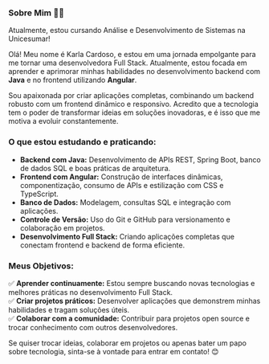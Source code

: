  


### Sobre Mim 👩‍💻  
Atualmente, estou cursando Análise e Desenvolvimento de Sistemas na Unicesumar!  

Olá! Meu nome é Karla Cardoso, e estou em uma jornada empolgante para me tornar uma desenvolvedora Full Stack. Atualmente, estou focada em aprender e aprimorar minhas habilidades no desenvolvimento backend com **Java** e no frontend utilizando **Angular**.  

Sou apaixonada por criar aplicações completas, combinando um backend robusto com um frontend dinâmico e responsivo. Acredito que a tecnologia tem o poder de transformar ideias em soluções inovadoras, e é isso que me motiva a evoluir constantemente.  

### O que estou estudando e praticando:  
- **Backend com Java:** Desenvolvimento de APIs REST, Spring Boot, banco de dados SQL e boas práticas de arquitetura.  
- **Frontend com Angular:** Construção de interfaces dinâmicas, componentização, consumo de APIs e estilização com CSS e TypeScript.  
- **Banco de Dados:** Modelagem, consultas SQL e integração com aplicações.  
- **Controle de Versão:** Uso do Git e GitHub para versionamento e colaboração em projetos.  
- **Desenvolvimento Full Stack:** Criando aplicações completas que conectam frontend e backend de forma eficiente.  

### Meus Objetivos:  
✅ **Aprender continuamente:** Estou sempre buscando novas tecnologias e melhores práticas no desenvolvimento Full Stack.  
✅ **Criar projetos práticos:** Desenvolver aplicações que demonstrem minhas habilidades e tragam soluções úteis.  
✅ **Colaborar com a comunidade:** Contribuir para projetos open source e trocar conhecimento com outros desenvolvedores.  

Se quiser trocar ideias, colaborar em projetos ou apenas bater um papo sobre tecnologia, sinta-se à vontade para entrar em contato! 😊
